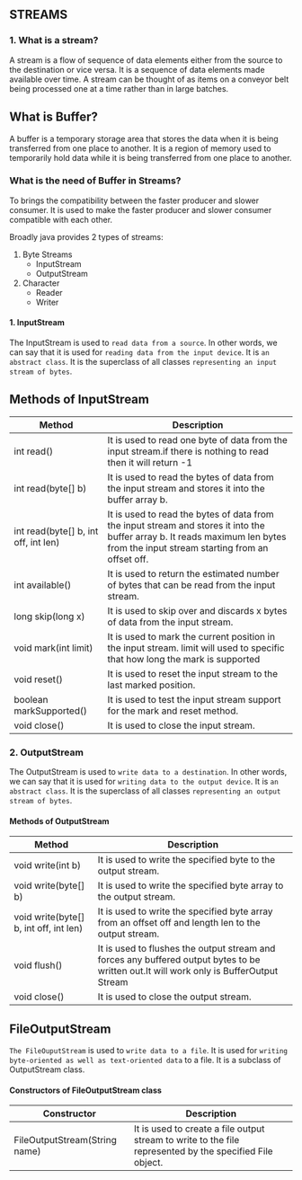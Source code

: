 ## STREAMS

### 1. What is a stream?

A stream is a flow of sequence of data elements either from the source to the destination or vice versa. It is a sequence of data elements made available over time. A stream can be thought of as items on a conveyor belt being processed one at a time rather than in large batches.

## What is Buffer?

A buffer is a temporary storage area that stores the data when it is being transferred from one place to another. It is a region of memory used to temporarily hold data while it is being transferred from one place to another.

### What is the need of Buffer in Streams?

To brings the compatibility between the faster producer and slower consumer. It is used to make the faster producer and slower consumer compatible with each other.

Broadly java provides 2 types of streams:

1. Byte Streams
   - InputStream
   - OutputStream
2. Character
   - Reader
   - Writer

#### 1. InputStream

The InputStream is used to `read data from a source`. In other words, we can say that it is used for `reading data from the input device`. It is `an abstract class`. It is the superclass of all classes `representing an input stream of bytes`.

## Methods of InputStream

| Method | Description                                                                                                                                                                     |
| ------------------------------------ | ------------------------------------------------------------------------------------------------------------------------------------------------------------------------------- |
| int read()                           | It is used to read one byte of data from the input stream.if there is nothing to read then it will return -1                                                                    |
| int read(byte[] b)                   | It is used to read the bytes of data from the input stream and stores it into the buffer array b.                                                                               |
| int read(byte[] b, int off, int len) | It is used to read the bytes of data from the input stream and stores it into the buffer array b. It reads maximum len bytes from the input stream starting from an offset off. |
| int available()                      | It is used to return the estimated number of bytes that can be read from the input stream.                                                                                      |
| long skip(long x)                    | It is used to skip over and discards x bytes of data from the input stream.                                                                                                     |
| void mark(int limit)                 | It is used to mark the current position in the input stream. limit will used to specific that how long the mark is supported                                                    |
| void reset()                         | It is used to reset the input stream to the last marked position.                                                                                                               |
| boolean markSupported()              | It is used to test the input stream support for the mark and reset method.                                                                                                      |
| void close()                         | It is used to close the input stream.                                                                                                                                           |

### 2. OutputStream

The OutputStream is used to `write data to a destination`. In other words, we can say that it is used for `writing data to the output device`. It is `an abstract class`. It is the superclass of all classes `representing an output stream of bytes`.

#### Methods of OutputStream

| Method | Description |
|-|-|
| void write(int b) | It is used to write the specified byte to the output stream. |
| void write(byte[] b) | It is used to write the specified byte array to the output stream. |
| void write(byte[] b, int off, int len) | It is used to write the specified byte array from an offset off and length len to the output stream. |
| void flush() | It is used to flushes the output stream and forces any buffered output bytes to be written out.It will work only is BufferOutput Stream| |
| void close() | It is used to close the output stream. 


## FileOutputStream 

`The FileOuputStream` is used to `write data to a file`. It is used for `writing byte-oriented as well as text-oriented data` to a file. It is a subclass of OutputStream class.


#### Constructors of FileOutputStream class

| Constructor | Description |
|-|-|
| FileOutputStream(String name) | It is used to create a file output stream to write to the file represented by the specified File object. |